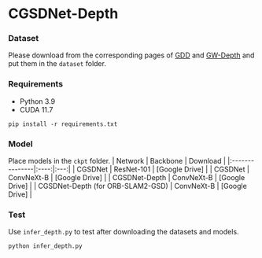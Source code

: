 # CGSDNet-Depth

### Dataset
Please download from the corresponding pages of [GDD](https://github.com/Mhaiyang/CVPR2020_GDNet) and [GW-Depth](https://github.com/ViktorLiang/GW-Depth) and put them in the `dataset` folder.

### Requirements
* Python 3.9
* CUDA 11.7
```
pip install -r requirements.txt
```

### Model
Place models in the `ckpt` folder.
| Network | Backbone | Download |
|:---------------|:----:|:---:|
| CGSDNet | ResNet-101 | [Google Drive] |
| CGSDNet | ConvNeXt-B | [Google Drive] |
| CGSDNet-Depth | ConvNeXt-B | [Google Drive] |
| CGSDNet-Depth (for ORB-SLAM2-GSD) | ConvNeXt-B | [Google Drive] |

### Test
Use `infer_depth.py` to test after downloading the datasets and models.
```
python infer_depth.py
```
